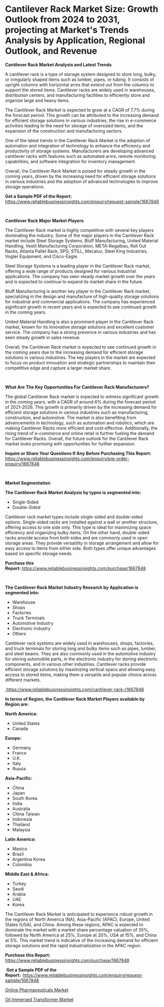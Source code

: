 <p><h1>Cantilever Rack Market Size: Growth Outlook from 2024 to 2031, projecting at Market's Trends Analysis by Application, Regional Outlook, and Revenue</h1></p><p><strong>Cantilever Rack Market Analysis and Latest Trends</strong></p>
<p><p>A cantilever rack is a type of storage system designed to store long, bulky, or irregularly shaped items such as lumber, pipes, or tubing. It consists of upright columns with horizontal arms that extend out from the columns to support the stored items. Cantilever racks are widely used in warehouses, distribution centers, and manufacturing facilities to efficiently store and organize large and heavy items.</p><p>The Cantilever Rack Market is expected to grow at a CAGR of 7.7% during the forecast period. This growth can be attributed to the increasing demand for efficient storage solutions in various industries, the rise in e-commerce activities leading to the need for storage of oversized items, and the expansion of the construction and manufacturing sectors.</p><p>One of the latest trends in the Cantilever Rack Market is the adoption of automation and integration of technology to enhance the efficiency and productivity of storage systems. Manufacturers are developing advanced cantilever racks with features such as automated arms, remote monitoring capabilities, and software integration for inventory management.</p><p>Overall, the Cantilever Rack Market is poised for steady growth in the coming years, driven by the increasing need for efficient storage solutions in various industries and the adoption of advanced technologies to improve storage operations.</p></p>
<p><strong>Get a Sample PDF of the Report:&nbsp;</strong> <a href="https://www.reliablebusinessinsights.com/enquiry/request-sample/1667848">https://www.reliablebusinessinsights.com/enquiry/request-sample/1667848</a></p>
<p>&nbsp;</p>
<p><strong>Cantilever Rack Major Market Players</strong></p>
<p><p>The Cantilever Rack market is highly competitive with several key players dominating the industry. Some of the major players in the Cantilever Rack market include Steel Storage Systems, Bluff Manufacturing, United Material Handling, Vestil Manufacturing Corporation, META-Regalbau, Roll Out Racks, Atlanta Pallet Rack, SPG, STILL, Mecalux, Steel King Industries, Vogler Equipment, and Cisco-Eagle.</p><p>Steel Storage Systems is a leading player in the Cantilever Rack market, offering a wide range of products designed for various industrial applications. The company has seen steady market growth over the years and is expected to continue to expand its market share in the future.</p><p>Bluff Manufacturing is another key player in the Cantilever Rack market, specializing in the design and manufacture of high-quality storage solutions for industrial and commercial applications. The company has experienced significant growth in recent years and is expected to see continued growth in the coming years.</p><p>United Material Handling is also a prominent player in the Cantilever Rack market, known for its innovative storage solutions and excellent customer service. The company has a strong presence in various industries and has seen steady growth in sales revenue.</p><p>Overall, the Cantilever Rack market is expected to see continued growth in the coming years due to the increasing demand for efficient storage solutions in various industries. The key players in the market are expected to focus on product innovation and strategic partnerships to maintain their competitive edge and capture a larger market share.</p></p>
<p>&nbsp;</p>
<p><strong>What Are The Key Opportunities For Cantilever Rack Manufacturers?</strong></p>
<p><p>The global Cantilever Rack market is expected to witness significant growth in the coming years, with a CAGR of around 6% during the forecast period of 2021-2026. This growth is primarily driven by the increasing demand for efficient storage solutions in various industries such as manufacturing, construction, and automotive. The market is also benefiting from advancements in technology, such as automation and robotics, which are making Cantilever Racks more efficient and cost-effective. Additionally, the rising trend of e-commerce and online retail is further fueling the demand for Cantilever Racks. Overall, the future outlook for the Cantilever Rack market looks promising with opportunities for further expansion.</p></p>
<p><strong>Inquire or Share Your Questions If Any Before Purchasing This Report:</strong> <a href="https://www.reliablebusinessinsights.com/enquiry/pre-order-enquiry/1667848">https://www.reliablebusinessinsights.com/enquiry/pre-order-enquiry/1667848</a></p>
<p>&nbsp;</p>
<p><strong>Market Segmentation</strong></p>
<p><strong>The Cantilever Rack Market Analysis by types is segmented into:</strong></p>
<p><ul><li>Single-Sided</li><li>Double-Sided</li></ul></p>
<p><p>Cantilever rack market types include single-sided and double-sided options. Single-sided racks are installed against a wall or another structure, offering access to one side only. This type is ideal for maximizing space efficiency and organizing bulky items. On the other hand, double-sided racks provide access from both sides and are commonly used in open storage areas. They provide versatility in storage arrangement and allow for easy access to items from either side. Both types offer unique advantages based on specific storage needs.</p></p>
<p><strong>Purchase this Report:&nbsp;</strong><a href="https://www.reliablebusinessinsights.com/purchase/1667848">https://www.reliablebusinessinsights.com/purchase/1667848</a></p>
<p>&nbsp;</p>
<p><strong>The Cantilever Rack Market Industry Research by Application is segmented into:</strong></p>
<p><ul><li>Warehouse</li><li>Shops</li><li>Factories</li><li>Truck Terminals</li><li>Automotive Industry</li><li>Electronic Industry</li><li>Others</li></ul></p>
<p><p>Cantilever rack systems are widely used in warehouses, shops, factories, and truck terminals for storing long and bulky items such as pipes, lumber, and steel beams. They are also commonly used in the automotive industry for storing automobile parts, in the electronic industry for storing electronic components, and in various other industries. Cantilever racks provide efficient storage solutions by maximizing vertical space and allowing easy access to stored items, making them a versatile and popular choice across different markets.</p></p>
<p><a href="https://www.reliablebusinessinsights.com/cantilever-rack-r1667848">&nbsp;https://www.reliablebusinessinsights.com/cantilever-rack-r1667848</a></p>
<p><strong>In terms of Region, the Cantilever Rack Market Players available by Region are:</strong></p>
<p>
    <p> <strong> North America: </strong>
        <ul>
            <li>United States</li>
            <li>Canada</li>
        </ul>
        </p> 
    <p> <strong> Europe: </strong>
        <ul>
            <li>Germany</li>
            <li>France</li>
            <li>U.K.</li>
            <li>Italy</li>
            <li>Russia</li>
        </ul>
        </p> 
    <p> <strong> Asia-Pacific: </strong>
        <ul>
            <li>China</li>
            <li>Japan</li>
            <li>South Korea</li>
            <li>India</li>
            <li>Australia</li>
            <li>China Taiwan</li>
            <li>Indonesia</li>
            <li>Thailand</li>
            <li>Malaysia</li>
        </ul>
        </p> 
    <p> <strong> Latin America: </strong>
        <ul>
            <li>Mexico</li>
            <li>Brazil</li>
            <li>Argentina Korea</li>
            <li>Colombia</li>
        </ul>
        </p> 
    <p> <strong> Middle East & Africa: </strong>
        <ul>
            <li>Turkey</li>
            <li>Saudi</li>
            <li>Arabia</li>
            <li>UAE</li>
            <li>Korea</li>
        </ul>
    </p>
    </p>
<p><p>The Cantilever Rack Market is anticipated to experience robust growth in the regions of North America (NA), Asia-Pacific (APAC), Europe, United States (USA), and China. Among these regions, APAC is expected to dominate the market with a market share percentage valuation of 35%, followed by North America at 25%, Europe at 20%, USA at 15%, and China at 5%. This market trend is indicative of the increasing demand for efficient storage solutions and the rapid industrialization in the APAC region.</p></p>
<p><strong>Purchase this Report: </strong><a href="https://www.reliablebusinessinsights.com/purchase/1667848">https://www.reliablebusinessinsights.com/purchase/1667848</a></p>
<p>&nbsp;<strong>Get a Sample PDF of the Report:&nbsp;&nbsp;</strong><a href="https://www.reliablebusinessinsights.com/enquiry/request-sample/1667848">https://www.reliablebusinessinsights.com/enquiry/request-sample/1667848</a></p>
<p><strong></strong></p>
<p><p><a href="https://github.com/sosoelmasry38/Market-Research-Report-List-1/blob/main/online-pharmaceuticals-market.md">Online Pharmaceuticals Market</a></p><p><a href="https://medium.com/@snievearol72/oil-immersed-transformer-market-size-share-analysis-growth-trends-forecasts-2024-2031-5fbfd2bf382a">Oil Immersed Transformer Market</a></p></p>